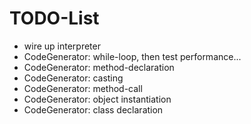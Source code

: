 # TODO-List

  * wire up interpreter
  * CodeGenerator: while-loop, then test performance...
  * CodeGenerator: method-declaration
  * CodeGenerator: casting
  * CodeGenerator: method-call
  * CodeGenerator: object instantiation
  * CodeGenerator: class declaration

  

